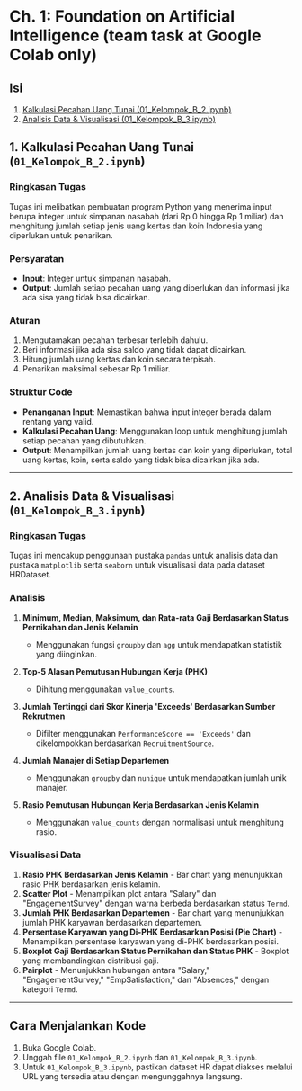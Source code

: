 # Ch. 1: Foundation on Artificial Intelligence (team task at Google Colab only)

## Isi

1. [Kalkulasi Pecahan Uang Tunai (01_Kelompok_B_2.ipynb)](#1-kalkulasi-pecahan-uang-tunai-01_kelompok_b_2ipynb)
2. [Analisis Data & Visualisasi (01_Kelompok_B_3.ipynb)](#2-analisis-data--visualisasi-01_kelompok_b_3ipynb)

## 1. Kalkulasi Pecahan Uang Tunai (`01_Kelompok_B_2.ipynb`)

### Ringkasan Tugas
Tugas ini melibatkan pembuatan program Python yang menerima input berupa integer untuk simpanan nasabah (dari Rp 0 hingga Rp 1 miliar) dan menghitung jumlah setiap jenis uang kertas dan koin Indonesia yang diperlukan untuk penarikan.

### Persyaratan
- **Input**: Integer untuk simpanan nasabah.
- **Output**: Jumlah setiap pecahan uang yang diperlukan dan informasi jika ada sisa yang tidak bisa dicairkan.

### Aturan
1. Mengutamakan pecahan terbesar terlebih dahulu.
2. Beri informasi jika ada sisa saldo yang tidak dapat dicairkan.
3. Hitung jumlah uang kertas dan koin secara terpisah.
4. Penarikan maksimal sebesar Rp 1 miliar.

### Struktur Code
- **Penanganan Input**: Memastikan bahwa input integer berada dalam rentang yang valid.
- **Kalkulasi Pecahan Uang**: Menggunakan loop untuk menghitung jumlah setiap pecahan yang dibutuhkan.
- **Output**: Menampilkan jumlah uang kertas dan koin yang diperlukan, total uang kertas, koin, serta saldo yang tidak bisa dicairkan jika ada.

---

## 2. Analisis Data & Visualisasi (`01_Kelompok_B_3.ipynb`)

### Ringkasan Tugas
Tugas ini mencakup penggunaan pustaka `pandas` untuk analisis data dan pustaka `matplotlib` serta `seaborn` untuk visualisasi data pada dataset HRDataset.

### Analisis
1. **Minimum, Median, Maksimum, dan Rata-rata Gaji Berdasarkan Status Pernikahan dan Jenis Kelamin**
   - Menggunakan fungsi `groupby` dan `agg` untuk mendapatkan statistik yang diinginkan.

2. **Top-5 Alasan Pemutusan Hubungan Kerja (PHK)**
   - Dihitung menggunakan `value_counts`.

3. **Jumlah Tertinggi dari Skor Kinerja 'Exceeds' Berdasarkan Sumber Rekrutmen**
   - Difilter menggunakan `PerformanceScore == 'Exceeds'` dan dikelompokkan berdasarkan `RecruitmentSource`.

4. **Jumlah Manajer di Setiap Departemen**
   - Menggunakan `groupby` dan `nunique` untuk mendapatkan jumlah unik manajer.

5. **Rasio Pemutusan Hubungan Kerja Berdasarkan Jenis Kelamin**
   - Menggunakan `value_counts` dengan normalisasi untuk menghitung rasio.

### Visualisasi Data
1. **Rasio PHK Berdasarkan Jenis Kelamin** - Bar chart yang menunjukkan rasio PHK berdasarkan jenis kelamin.
2. **Scatter Plot** - Menampilkan plot antara "Salary" dan "EngagementSurvey" dengan warna berbeda berdasarkan status `Termd`.
3. **Jumlah PHK Berdasarkan Departemen** - Bar chart yang menunjukkan jumlah PHK karyawan berdasarkan departemen.
4. **Persentase Karyawan yang Di-PHK Berdasarkan Posisi (Pie Chart)** - Menampilkan persentase karyawan yang di-PHK berdasarkan posisi.
5. **Boxplot Gaji Berdasarkan Status Pernikahan dan Status PHK** - Boxplot yang membandingkan distribusi gaji.
6. **Pairplot** - Menunjukkan hubungan antara "Salary," "EngagementSurvey," "EmpSatisfaction," dan "Absences," dengan kategori `Termd`.


---

## Cara Menjalankan Kode

1. Buka Google Colab.
2. Unggah file `01_Kelompok_B_2.ipynb` dan `01_Kelompok_B_3.ipynb`.
3. Untuk `01_Kelompok_B_3.ipynb`, pastikan dataset HR dapat diakses melalui URL yang tersedia atau dengan mengunggahnya langsung.

